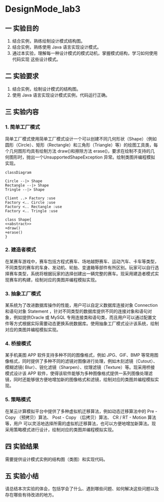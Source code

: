 # DesignMode_lab3
## 一 实验目的
1. 结合实例，熟练绘制设计模式结构图。
2. 结合实例，熟练使用 Java 语言实现设计模式。
3. 通过本实验，理解每一种设计模式的模式动机，掌握模式结构，学习如何使用代码实现
   这些设计模式。 
## 二 实验要求
1. 结合实例，绘制设计模式的结构图。
2. 使用 Java 语言实现设计模式实例，代码运行正确。 
## 三 实验内容
### 1. 简单工厂模式
   简单工厂模式使用简单工厂模式设计一个可以创建不同几何形状（Shape）（例如圆形（Circle）、矩形（Rectangle）和三角形（Triangle）等）的绘图工具类，每个几何图形均具有绘制方法 draw()和擦除方法 erase()，要求在绘制不支持的几何图形时，抛出一个UnsupportedShapeException 异常。绘制类图并编程模拟实现。
   ```mermaid
classDiagram

Circle --|> Shape
Rectangle --|> Shape
Tringle --|> Shape

Client ..> Factory :use
Factory <.. Circle :use
Factory <.. Rectangle :use
Factory <.. Tringle :use

class Shape{
<<abstract>>
+draw()
+erase()
}
   
   ```
### 2. 建造者模式
   在某赛车游戏中，赛车包括方程式赛车、场地越野赛车、运动汽车、卡车等类型，不同类型的赛车的车身、发动机、轮胎、变速箱等部件有所区别。玩家可以自行选择赛车类型，系统将根据玩家的选择创建出一辆完整的赛车。现采用建造者模式实现赛车的构建，绘制对应的类图并编程模拟实现。
### 3. 抽象工厂模式
   某系统为了改进数据库操作的性能，用户可以自定义数据库连接对象 Connection 和语句对象 Statement ，针对不同类型的数据库提供不同的连接对象和语句对象，例如提供Oracle 或 MySQL 专用连接类和语句类，而且用户可以通过配置文件等方式根据实际需要动态更换系统数据库。使用抽象工厂模式设计该系统，绘制对应的类图并编程模拟实现。
### 4. 桥接模式
   某手机美图 APP 软件支持多种不同的图像格式，例如 JPG、GIF、BMP 等常用图像格式，同时提供了多种不同的滤镜对图像进行处理，例如木刻滤镜（Cutout）、模糊滤镜( Blur）、锐化滤镜（Sharpen）、纹理滤镜（Texture）等。现采用桥接模式设计该 APP 软件，使得该软件能够为多种图像格式提供一系列图像处理滤镜，同时还能够很方便地增加新的图像格式和滤镜，绘制对应的类图并编程模拟实现。
### 5. 策略模式
   在某云计算模拟平台中提供了多种虚拟机迁移算法，例如动态迁移算法中的 Pre - Copy （预拷贝）算法、 Post - Copy （后拷贝）算法、 CR / RT - Motion 算法等，用户
   可以灵活地选择所需的虚拟机迁移算法，也可以方便地增加新算法。现采用策略模式进行设计，绘制对应的类图并编程模拟实现。 
## 四 实验结果
   需要提供设计模式实例的结构图（类图）和实现代码。 
## 五 实验小结
   请总结本次实验的体会，包括学会了什么、遇到哪些问题、如何解决这些问题以及存在哪些有待改进的地方。
